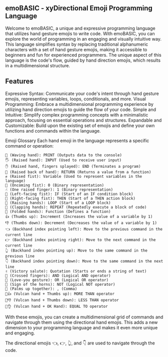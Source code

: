 
## emoBASIC - xyDirectional Emoji Programming Language

Welcome to emoBASIC, a unique and expressive programming language that utilizes hand gesture emojis to write code. With emoBASIC, you can explore the world of programming in an engaging and visually intuitive way. This language simplifies syntax by replacing traditional alphanumeric characters with a set of hand gesture emojis, making it accessible to beginners and fun for experienced programmers. The unique aspect of this language is the code's flow, guided by hand direction emojis, which results in a multidimensional structure.

## Features

Expressive Syntax: Communicate your code's intent through hand gesture emojis, representing variables, loops, conditionals, and more.
Visual Programming: Embrace a multidimensional programming experience by utilizing hand direction emojis to guide the flow of your code.
Simple and Intuitive: Simplify complex programming concepts with a minimalistic approach, focusing on essential operations and structures.
Expandable and Customizable: Build upon the existing set of emojis and define your own functions and commands within the language.


Emoji Glossary
Each hand emoji in the language represents a specific command or operation:
```
👋 (Waving hand): PRINT (Outputs data to the console)
🖐️ (Raised hand): INPUT (Used to receive user input)
✋ (Raised hand, fingers splayed): END (Terminates a program)
🤚 (Raised back of hand): RETURN (Returns a value from a function)
✊ (Raised fist): Variable (Used to represent variables in the language)
👊 (Oncoming fist): 0 (Binary representation)
☝️ (One raised finger): 1 (Binary representation)
🤛 (Left-facing fist): IF (Start of an IF condition block)
🤜 (Right-facing fist): THEN (Start of a THEN action block)
🙌 (Raising hands): LOOP (Start of a LOOP block)
👏 (Clapping hands): REPEAT (Repeatedly execute a block of code)
🙏 (Folded hands): Function (Defines a function)
👍 (Thumbs up): Increment (Increases the value of a variable by 1)
👎 (Thumbs down): Decrement (Decreases the value of a variable by 1)
👈 (Backhand index pointing left): Move to the previous command in the current line
👉 (Backhand index pointing right): Move to the next command in the current line
👆 (Backhand index pointing up): Move to the same command in the previous line
👇 (Backhand index pointing down): Move to the same command in the next line
✌️ (Victory salute): Quotation (Starts or ends a string of text)
🤞 (Crossed fingers): AND (Logical AND operator)
🤟 (Love-you gesture): OR (Logical OR operator)
🤘 (Sign of the horns): NOT (Logical NOT operator)
🤲 (Palms up together): , (Comma)
🖖👍 (Vulcan hand + Thumbs up): MORE THAN operator
🖖👎 (Vulcan hand + Thumbs down): LESS THAN operator
🖖👌 (Vulcan hand + OK Hand): EQUAL TO operator
```
With these emojis, you can create a multidimensional grid of commands and navigate through them using the directional hand emojis. This adds a new dimension to your programming language and makes it even more unique and engaging.

The directional emojis 👈, 👉, 👆, and 👇 are used to navigate through the code.



